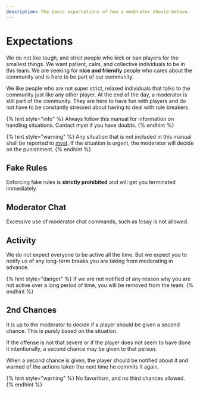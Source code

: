 ```yaml
---
description: The basic expectations of how a moderator should behave.
---
```


# Expectations

We do not like tough, and strict people who kick or ban players for the smallest things. We want patient, calm, and collective individuals to be in this team. We are seeking for **nice and friendly** people who cares about the community and is here to be part of our community.

We like people who are not super strict, relaxed individuals that talks to the community just like any other player. At the end of the day, a moderator is still part of the community. They are here to have fun with players and do not have to be constantly stressed about having to deal with rule breakers.

{% hint style="info" %}
Always follow this manual for information on handling situations. Contact myst if you have doubts.
{% endhint %}

{% hint style="warning" %}
Any situation that is not included in this manual shall be reported to [myst](https://steamcommunity.com/profiles/76561198088419275). If the situation is urgent, the moderator will decide on the punishment.
{% endhint %}

## Fake Rules

Enforcing fake rules is **strictly prohibited** and will get you terminated immediately.

## Moderator Chat

Excessive use of moderator chat commands, such as !csay is not allowed.

## Activity

We do not expect everyone to be active all the time. But we expect you to notify us of any long-term breaks you are taking from moderating in advance.

{% hint style="danger" %}
If we are not notified of any reason why you are not active over a long period of time, you will be removed from the team.
{% endhint %}

## 2nd Chances

It is up to the moderator to decide if a player should be given a second chance. This is purely based on the situation.

If the offense is not that severe or if the player does not seem to have done it intentionally, a second chance may be given to that person.

When a second chance is given, the player should be notified about it and warned of the actions taken the next time he commits it again.

{% hint style="warning" %}
No favoritism, and no third chances allowed.
{% endhint %}

